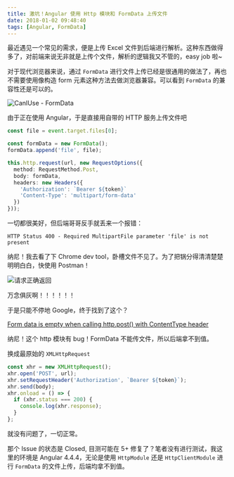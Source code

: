 ```yaml
---
title: 激坑！Angular 使用 Http 模块和 FormData 上传文件
date: 2018-01-02 09:48:40
tags: [Angular, FormData]
---
```


最近遇见一个常见的需求，便是上传 Excel 文件到后端进行解析。这种东西做得多了，对前端来说无非就是上传个文件，解析的逻辑我又不管的，easy job 啦~

<!-- more -->

对于现代浏览器来说，通过 `FormData` 进行文件上传已经是很通用的做法了，再也不需要使用像构造 form 元素这种方法去做浏览器兼容。可以看到 `FormData` 的兼容性还是可以的。

![CanIUse - FormData](caniuse-formdata.png)

由于正在使用 Angular，于是直接用自带的 HTTP 服务上传文件吧

```typescript
const file = event.target.files[0];

const formData = new FormData();
formData.append('file', file);

this.http.request(url, new RequestOptions({
  method: RequestMethod.Post,
  body: formData,
  headers: new Headers({
    'Authorization': `Bearer ${token}`
    'Content-Type': 'multipart/form-data'
  })
}));
```

一切都很美好，但后端哥哥反手就丢来一个报错：

```
HTTP Status 400 - Required MultipartFile parameter 'file' is not present
```

纳尼！我去看了下 Chrome dev tool，卧槽文件不见了。为了把锅分得清清楚楚明明白白，快使用 Postman！

![请求正确返回](postman-result.png)

万念俱灰啊！！！！！！

于是只能不停地 Google，终于找到了这个？

[Form data is empty when calling http.post() with ContentType header](https://github.com/angular/angular/issues/13241)

纳尼！这个 http 模块有 bug！FormData 不能传文件，所以后端拿不到值。

换成最原始的 `XMLHttpRequest`

```typescript
const xhr = new XMLHttpRequest();
xhr.open('POST', url);
xhr.setRequestHeader('Authorization', `Bearer ${token}`);
xhr.send(body);
xhr.onload = () => {
  if (xhr.status === 200) {
    console.log(xhr.response);
  }
};
```

就没有问题了，一切正常。

那个 Issue 的状态是 Closed, 目测可能在 5+ 修复了？笔者没有进行测试，我这里的环境是 Angular 4.4.4，无论是使用 `HttpModule` 还是 `HttpClientModule` 进行 `FormData` 的文件上传，后端均拿不到值。